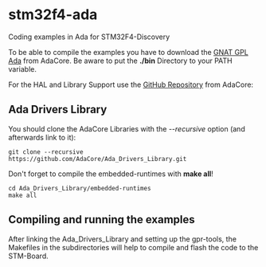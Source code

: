 # stm32f4-ada
Coding examples in Ada for STM32F4-Discovery

To be able to compile the examples you have to download the [GNAT GPL Ada](https://www.adacore.com/download) from AdaCore. Be aware to put the **./bin** Directory to your PATH variable.

For the HAL and Library Support use the [GitHub Repository](https://github.com/AdaCore/Ada_Drivers_Library) from AdaCore:

## Ada Drivers Library
You should clone the AdaCore Libraries with the *--recursive* option (and afterwards link to it):

    git clone --recursive https://github.com/AdaCore/Ada_Drivers_Library.git

Don't forget to compile the embedded-runtimes with **make all**!

	cd Ada_Drivers_Library/embedded-runtimes
    make all

## Compiling and running the examples
After linking the Ada_Drivers_Library and setting up the gpr-tools, the Makefiles in the subdirectories will help to compile and flash the code to the STM-Board.
